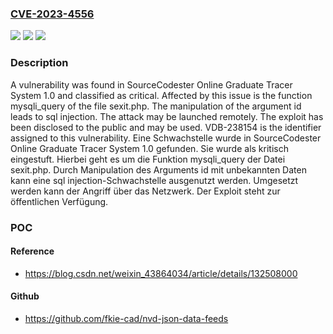 ### [CVE-2023-4556](https://cve.mitre.org/cgi-bin/cvename.cgi?name=CVE-2023-4556)
![](https://img.shields.io/static/v1?label=Product&message=Online%20Graduate%20Tracer%20System&color=blue)
![](https://img.shields.io/static/v1?label=Version&message=1.0%20&color=brightgreen)
![](https://img.shields.io/static/v1?label=Vulnerability&message=CWE-89%20SQL%20Injection&color=brightgreen)

### Description

A vulnerability was found in SourceCodester Online Graduate Tracer System 1.0 and classified as critical. Affected by this issue is the function mysqli_query of the file sexit.php. The manipulation of the argument id leads to sql injection. The attack may be launched remotely. The exploit has been disclosed to the public and may be used. VDB-238154 is the identifier assigned to this vulnerability.
Eine Schwachstelle wurde in SourceCodester Online Graduate Tracer System 1.0 gefunden. Sie wurde als kritisch eingestuft. Hierbei geht es um die Funktion mysqli_query der Datei sexit.php. Durch Manipulation des Arguments id mit unbekannten Daten kann eine sql injection-Schwachstelle ausgenutzt werden. Umgesetzt werden kann der Angriff über das Netzwerk. Der Exploit steht zur öffentlichen Verfügung.

### POC

#### Reference
- https://blog.csdn.net/weixin_43864034/article/details/132508000

#### Github
- https://github.com/fkie-cad/nvd-json-data-feeds

